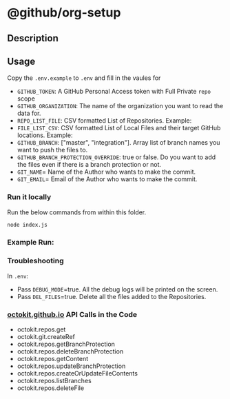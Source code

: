 # @github/org-setup

## Description

## Usage

Copy the `.env.example` to `.env` and fill in the vaules for

- `GITHUB_TOKEN`: A GitHub Personal Access token with Full Private `repo` scope
- `GITHUB_ORGANIZATION`: The name of the organization you want to read the data for.
- `REPO_LIST_FILE`: CSV formatted List of Repositories. Example:  
- `FILE_LIST_CSV`: CSV formatted List of Local Files and their target GitHub locations. Example:  
- `GITHUB_BRANCH`: ["master", "integration"]. Array list of branch names you want to push the files to.  
- `GITHUB_BRANCH_PROTECTION_OVERRIDE`: true or false. Do you want to add the files even if there is a branch protection or not. 
- `GIT_NAME`= Name of the Author who wants to make the commit. 
- `GIT_EMAIL`= Email of the Author who wants to make the commit. 


### Run it locally

Run the below commands from within this folder.

```sh
node index.js
```

### Example Run:


### Troubleshooting 
In `.env`:
- Pass `DEBUG_MODE`=true. All the debug logs will be printed on the screen. 
- Pass `DEL_FILES`=true. Delete all the files added to the Repositories.

### [octokit.github.io](https://octokit.github.io/rest.js/v18) API Calls in the Code

- octokit.repos.get
- octokit.git.createRef
- octokit.repos.getBranchProtection
- octokit.repos.deleteBranchProtection
- octokit.repos.getContent
- octokit.repos.updateBranchProtection
- octokit.repos.createOrUpdateFileContents
- octokit.repos.listBranches
- octokit.repos.deleteFile

